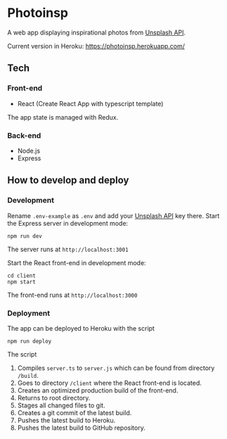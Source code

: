 # Photoinsp

A web app displaying inspirational photos from [Unsplash API](https://unsplash.com/developers).

Current version in Heroku: https://photoinsp.herokuapp.com/

## Tech

### Front-end

- React (Create React App with typescript template)

The app state is managed with Redux.

### Back-end

- Node.js
- Express

## How to develop and deploy

### Development

Rename ```.env-example``` as ```.env``` and add your [Unsplash API](https://unsplash.com/developers) key there. Start the Express server in development mode:

```
npm run dev
```

The server runs at ```http://localhost:3001```


Start the React front-end in development mode:

```
cd client
npm start
```

The front-end runs at ```http://localhost:3000```

### Deployment

The app can be deployed to Heroku with the script

```
npm run deploy
```

The script
1. Compiles ```server.ts``` to ```server.js``` which can be found from directory ```/build```.
2. Goes to directory ```/client``` where the React front-end is located.
3. Creates an optimized production build of the front-end.
4. Returns to root directory.
5. Stages all changed files to git.
6. Creates a git commit of the latest build.
7. Pushes the latest build to Heroku.
8. Pushes the latest build to GitHub repository.